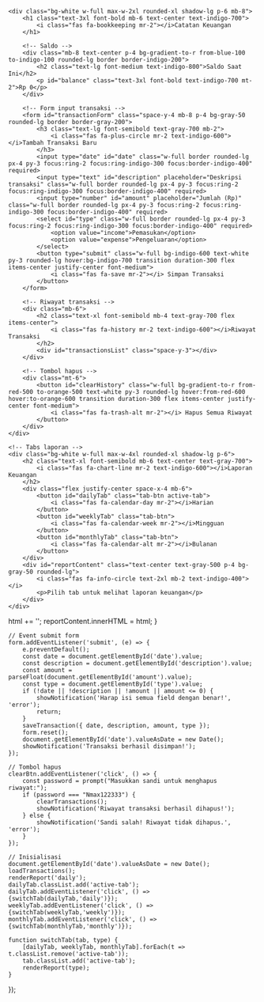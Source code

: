 <html lang="id">
<head>
    <meta charset="UTF-8">
    <meta name="viewport" content="width=device-width, initial-scale=1.0">
    <link href="https://cdn.jsdelivr.net/npm/tailwindcss@2.2.19/dist/tailwind.min.css" rel="stylesheet">
    <link rel="stylesheet" href="https://cdnjs.cloudflare.com/ajax/libs/font-awesome/6.4.0/css/all.min.css">
    <style>
        .tab-btn {
            padding: 0.5rem 1rem;
            border-radius: 0.375rem;
            background: #f3f4f6;
            transition: all 0.3s;
        }
        .active-tab {
            background: #2563eb;
            color: white;
        }
        .transaction-item {
            transition: transform 0.2s;
        }
        .transaction-item:hover {
            transform: translateX(5px);
        }
        #clearHistory {
            transition: all 0.3s;
        }
        .notification {
            position: fixed;
            top: 20px;
            right: 20px;
            padding: 15px 20px;
            border-radius: 8px;
            color: white;
            opacity: 0;
            transform: translateY(-20px);
            transition: all 0.3s ease;
            z-index: 1000;
            box-shadow: 0 4px 12px rgba(0,0,0,0.15);
        }
        .notification.show {
            opacity: 1;
            transform: translateY(0);
        }
        .notification.success {
            background-color: #10B981;
        }
        .notification.error {
            background-color: #EF4444;
        }
    </style>
</head>
<body class="bg-gradient-to-br from-blue-50 to-indigo-100 min-h-screen flex flex-col items-center py-8 px-4">
    <!-- Notifikasi -->
    <div id="notification" class="notification"></div>
    
    <div class="bg-white w-full max-w-2xl rounded-xl shadow-lg p-6 mb-8">
        <h1 class="text-3xl font-bold mb-6 text-center text-indigo-700">
            <i class="fas fa-bookkeeping mr-2"></i>Catatan Keuangan
        </h1>
        
        <!-- Saldo -->
        <div class="mb-8 text-center p-4 bg-gradient-to-r from-blue-100 to-indigo-100 rounded-lg border border-indigo-200">
            <h2 class="text-lg font-medium text-indigo-800">Saldo Saat Ini</h2>
            <p id="balance" class="text-3xl font-bold text-indigo-700 mt-2">Rp 0</p>
        </div>
        
        <!-- Form input transaksi -->
        <form id="transactionForm" class="space-y-4 mb-8 p-4 bg-gray-50 rounded-lg border border-gray-200">
            <h3 class="text-lg font-semibold text-gray-700 mb-2">
                <i class="fas fa-plus-circle mr-2 text-indigo-600"></i>Tambah Transaksi Baru
            </h3>
            <input type="date" id="date" class="w-full border rounded-lg px-4 py-3 focus:ring-2 focus:ring-indigo-300 focus:border-indigo-400" required>
            <input type="text" id="description" placeholder="Deskripsi transaksi" class="w-full border rounded-lg px-4 py-3 focus:ring-2 focus:ring-indigo-300 focus:border-indigo-400" required>
            <input type="number" id="amount" placeholder="Jumlah (Rp)" class="w-full border rounded-lg px-4 py-3 focus:ring-2 focus:ring-indigo-300 focus:border-indigo-400" required>
            <select id="type" class="w-full border rounded-lg px-4 py-3 focus:ring-2 focus:ring-indigo-300 focus:border-indigo-400" required>
                <option value="income">Pemasukan</option>
                <option value="expense">Pengeluaran</option>
            </select>
            <button type="submit" class="w-full bg-indigo-600 text-white py-3 rounded-lg hover:bg-indigo-700 transition duration-300 flex items-center justify-center font-medium">
                <i class="fas fa-save mr-2"></i> Simpan Transaksi
            </button>
        </form>
        
        <!-- Riwayat transaksi -->
        <div class="mb-6">
            <h2 class="text-xl font-semibold mb-4 text-gray-700 flex items-center">
                <i class="fas fa-history mr-2 text-indigo-600"></i>Riwayat Transaksi
            </h2>
            <div id="transactionsList" class="space-y-3"></div>
        </div>
        
        <!-- Tombol hapus -->
        <div class="mt-6">
            <button id="clearHistory" class="w-full bg-gradient-to-r from-red-500 to-orange-500 text-white py-3 rounded-lg hover:from-red-600 hover:to-orange-600 transition duration-300 flex items-center justify-center font-medium">
                <i class="fas fa-trash-alt mr-2"></i> Hapus Semua Riwayat
            </button>
        </div>
    </div>
    
    <!-- Tabs laporan -->
    <div class="bg-white w-full max-w-4xl rounded-xl shadow-lg p-6">
        <h2 class="text-xl font-semibold mb-6 text-center text-gray-700">
            <i class="fas fa-chart-line mr-2 text-indigo-600"></i>Laporan Keuangan
        </h2>
        <div class="flex justify-center space-x-4 mb-6">
            <button id="dailyTab" class="tab-btn active-tab">
                <i class="fas fa-calendar-day mr-2"></i>Harian
            </button>
            <button id="weeklyTab" class="tab-btn">
                <i class="fas fa-calendar-week mr-2"></i>Mingguan
            </button>
            <button id="monthlyTab" class="tab-btn">
                <i class="fas fa-calendar-alt mr-2"></i>Bulanan
            </button>
        </div>
        <div id="reportContent" class="text-center text-gray-500 p-4 bg-gray-50 rounded-lg">
            <i class="fas fa-info-circle text-2xl mb-2 text-indigo-400"></i>
            <p>Pilih tab untuk melihat laporan keuangan</p>
        </div>
    </div>
<script>
document.addEventListener('DOMContentLoaded', () => {
    const scriptURL = "https://script.google.com/macros/s/AKfycbwrzO8Rpq_90W4oobd8WoSxCCO9z8NLsbNhFFBR-YjMfxbG0n-MAJl7Idt3VabEdcXTI6w/exec";

    <script>
        document.addEventListener('DOMContentLoaded', () => {
            // Mengambil elemen DOM
            const form = document.getElementById('transactionForm');
            const transactionsList = document.getElementById('transactionsList');
            const dailyTab = document.getElementById('dailyTab');
            const weeklyTab = document.getElementById('weeklyTab');
            const monthlyTab = document.getElementById('monthlyTab');
            const reportContent = document.getElementById('reportContent');
            const clearBtn = document.getElementById('clearHistory');
            const balanceEl = document.getElementById('balance');
            const notification = document.getElementById('notification');
            
            // Mengambil data dari localStorage atau inisialisasi array kosong
            let transactions = JSON.parse(localStorage.getItem('transactions')) || [];
    const form = document.getElementById('transactionForm');
    const transactionsList = document.getElementById('transactionsList');
    const dailyTab = document.getElementById('dailyTab');
    const weeklyTab = document.getElementById('weeklyTab');
    const monthlyTab = document.getElementById('monthlyTab');
    const reportContent = document.getElementById('reportContent');
    const clearBtn = document.getElementById('clearHistory');
    const balanceEl = document.getElementById('balance');
    const notification = document.getElementById('notification');

            // Fungsi untuk menampilkan notifikasi
            function showNotification(message, type = 'success') {
                notification.textContent = message;
                notification.className = `notification ${type} show`;
                
                setTimeout(() => {
                    notification.classList.remove('show');
                }, 3000);
            }
    let transactions = [];

            // Fungsi untuk menyimpan transaksi ke localStorage
            function saveTransactions() {
                localStorage.setItem('transactions', JSON.stringify(transactions));
            }
    // 🔹 Ambil data dari Google Sheets
    async function loadTransactions() {
        const res = await fetch(scriptURL);
        transactions = await res.json();
        renderTransactions();
        // refresh laporan sesuai tab aktif
        if (dailyTab.classList.contains('active-tab')) renderReport('daily');
        else if (weeklyTab.classList.contains('active-tab')) renderReport('weekly');
        else if (monthlyTab.classList.contains('active-tab')) renderReport('monthly');
    }

            // Fungsi untuk memperbarui tampilan saldo
            function updateBalance() {
                let income = 0, expense = 0;
                transactions.forEach(t => {
                    if (t.type === "income") income += t.amount;
                    else if (t.type === "expense") expense += t.amount;
                });
                
                const balance = income - expense;
                balanceEl.textContent = "Rp " + balance.toLocaleString('id-ID');
                balanceEl.className = "text-3xl font-bold mt-2 " + (balance >= 0 ? "text-green-600" : "text-red-600");
            }
    // 🔹 Kirim data ke Google Sheets
    async function saveTransaction(t) {
        await fetch(scriptURL, {
            method: "POST",
            body: JSON.stringify(t)
        });
        loadTransactions();
    }

            // Fungsi untuk merender daftar transaksi
            function renderTransactions() {
                transactionsList.innerHTML = transactions.length ? "" : '<p class="text-gray-500 text-center py-4"><i class="fas fa-receipt mr-2"></i>Tidak ada transaksi</p>';
                
                // Urutkan transaksi berdasarkan tanggal (terbaru pertama)
                const sortedTransactions = [...transactions].sort((a, b) => new Date(b.date) - new Date(a.date));
                
                sortedTransactions.forEach(t => {
                    const item = document.createElement('div');
                    item.className = `transaction-item flex justify-between items-center p-4 border rounded-lg ${t.type === 'income' ? 'bg-green-50 border-green-200' : 'bg-red-50 border-red-200'}`;
                    
                    const dateObj = new Date(t.date);
                    const formattedDate = dateObj.toLocaleDateString('id-ID', {
                        weekday: 'short',
                        year: 'numeric',
                        month: 'short',
                        day: 'numeric'
                    });
                    
                    item.innerHTML = `
                        <div class="flex items-center">
                            <div class="mr-3 text-xl ${t.type === 'income' ? 'text-green-500' : 'text-red-500'}">
                                <i class="fas ${t.type === 'income' ? 'fa-arrow-circle-down' : 'fa-arrow-circle-up'}"></i>
                            </div>
                            <div>
                                <div class="font-medium text-gray-800">${t.description}</div>
                                <div class="text-sm text-gray-500">${formattedDate}</div>
                            </div>
                        </div>
                        <div class="text-right">
                            <div class="font-semibold ${t.type === 'income' ? 'text-green-600' : 'text-red-600'}">
                                ${t.type === 'income' ? '+' : '-'} Rp ${t.amount.toLocaleString('id-ID')}
                            </div>
                            <div class="text-xs ${t.type === 'income' ? 'text-green-500' : 'text-red-500'}">
                                ${t.type === 'income' ? 'Pemasukan' : 'Pengeluaran'}
                            </div>
                        </div>
                    `;
                    transactionsList.appendChild(item);
                });
                
                updateBalance();
            }
    // 🔹 Hapus semua data di Google Sheets
    async function clearTransactions() {
        await fetch(scriptURL, {
            method: "POST",
            body: JSON.stringify({ action: "clear" })
        });
        loadTransactions();
    }

            // Fungsi untuk merender laporan
            function renderReport(type) {
                const groups = {};
                
                transactions.forEach(t => {
                    let key;
                    const date = new Date(t.date);
                    
                    if (type === "daily") {
                        key = new Date(t.date).toLocaleDateString('id-ID', {
                            weekday: 'long',
                            year: 'numeric',
                            month: 'long',
                            day: 'numeric'
                        });
                    } else if (type === "weekly") {
                        const weekStart = new Date(date);
                        weekStart.setDate(date.getDate() - date.getDay());
                        key = `Minggu ${weekStart.toLocaleDateString('id-ID', { day: 'numeric', month: 'short' })}`;
                    } else if (type === "monthly") {
                        key = date.toLocaleDateString('id-ID', { year: 'numeric', month: 'long' });
                    }
                    
                    if (!groups[key]) groups[key] = { income: 0, expense: 0 };
                    groups[key][t.type] += t.amount;
                });
                
                if (Object.keys(groups).length === 0) {
                    reportContent.innerHTML = `
                        <div class="py-6">
                            <i class="fas fa-file-invoice-dollar text-3xl mb-3 text-indigo-400"></i>
                            <p class="text-gray-500">Tidak ada data laporan</p>
                        </div>
                    `;
                    return;
                }
                
                let html = '<div class="grid md:grid-cols-2 lg:grid-cols-3 gap-4">';
                Object.keys(groups).sort().reverse().forEach(key => {
                    const balance = groups[key].income - groups[key].expense;
                    
                    html += `
                        <div class="bg-white p-5 rounded-xl border border-gray-200 shadow-sm">
                            <h3 class="font-semibold text-lg mb-3 text-gray-700">${key}</h3>
                            <div class="space-y-2">
                                <p class="text-green-600 flex justify-between items-center">
                                    <span class="flex items-center"><i class="fas fa-arrow-down mr-2"></i> Pemasukan:</span> 
                                    <span>Rp ${groups[key].income.toLocaleString('id-ID')}</span>
                                </p>
                                <p class="text-red-600 flex justify-between items-center">
                                    <span class="flex items-center"><i class="fas fa-arrow-up mr-2"></i> Pengeluaran:</span> 
                                    <span>Rp ${groups[key].expense.toLocaleString('id-ID')}</span>
                                </p>
                                <p class="font-semibold pt-3 border-t flex justify-between items-center">
                                    <span class="flex items-center"><i class="fas fa-balance-scale mr-2"></i> Saldo:</span> 
                                    <span class="${balance >= 0 ? 'text-green-600' : 'text-red-600'}">
                                        Rp ${balance.toLocaleString('id-ID')}
                                    </span>
                                </p>
                            </div>
                        </div>
                    `;
                });
                
                html += '</div>';
                reportContent.innerHTML = html;
            }
    // Fungsi notifikasi
    function showNotification(message, type = 'success') {
        notification.textContent = message;
        notification.className = `notification ${type} show`;
        setTimeout(() => {
            notification.classList.remove('show');
        }, 3000);
    }

            // Fungsi untuk mengganti tab
            function switchTab(tab, type) {
                [dailyTab, weeklyTab, monthlyTab].forEach(t => t.classList.remove('active-tab'));
                tab.classList.add('active-tab');
                renderReport(type);
            }
    // Hitung saldo
    function updateBalance() {
        let income = 0, expense = 0;
        transactions.forEach(t => {
            if (t.type === "income") income += Number(t.amount);
            else if (t.type === "expense") expense += Number(t.amount);
        });
        const balance = income - expense;
        balanceEl.textContent = "Rp " + balance.toLocaleString('id-ID');
        balanceEl.className = "text-3xl font-bold mt-2 " + (balance >= 0 ? "text-green-600" : "text-red-600");
    }

            // Event listeners untuk tab
            dailyTab.addEventListener('click', () => switchTab(dailyTab, 'daily'));
            weeklyTab.addEventListener('click', () => switchTab(weeklyTab, 'weekly'));
            monthlyTab.addEventListener('click', () => switchTab(monthlyTab, 'monthly'));
    // Render transaksi
    function renderTransactions() {
        transactionsList.innerHTML = transactions.length ? "" : '<p class="text-gray-500 text-center py-4"><i class="fas fa-receipt mr-2"></i>Tidak ada transaksi</p>';
        const sorted = [...transactions].sort((a, b) => new Date(b.date) - new Date(a.date));
        sorted.forEach(t => {
            const item = document.createElement('div');
            item.className = `transaction-item flex justify-between items-center p-4 border rounded-lg ${t.type === 'income' ? 'bg-green-50 border-green-200' : 'bg-red-50 border-red-200'}`;
            const formattedDate = new Date(t.date).toLocaleDateString('id-ID',{weekday:'short',year:'numeric',month:'short',day:'numeric'});
            item.innerHTML = `
                <div class="flex items-center">
                    <div class="mr-3 text-xl ${t.type === 'income' ? 'text-green-500' : 'text-red-500'}">
                        <i class="fas ${t.type === 'income' ? 'fa-arrow-circle-down' : 'fa-arrow-circle-up'}"></i>
                    </div>
                    <div>
                        <div class="font-medium text-gray-800">${t.description}</div>
                        <div class="text-sm text-gray-500">${formattedDate}</div>
                    </div>
                </div>
                <div class="text-right">
                    <div class="font-semibold ${t.type === 'income' ? 'text-green-600' : 'text-red-600'}">
                        ${t.type === 'income' ? '+' : '-'} Rp ${Number(t.amount).toLocaleString('id-ID')}
                    </div>
                    <div class="text-xs ${t.type === 'income' ? 'text-green-500' : 'text-red-500'}">
                        ${t.type === 'income' ? 'Pemasukan' : 'Pengeluaran'}
                    </div>
                </div>
            `;
            transactionsList.appendChild(item);
        });
        updateBalance();
    }

            // Event listener untuk form
            form.addEventListener('submit', (e) => {
                e.preventDefault();
                
                const date = document.getElementById('date').value;
                const description = document.getElementById('description').value;
                const amount = parseFloat(document.getElementById('amount').value);
                const type = document.getElementById('type').value;
                
                // Validasi input
                if (!date || !description || !amount || amount <= 0) {
                    showNotification('Harap isi semua field dengan benar!', 'error');
                    return;
                }
                
                transactions.push({ date, description, amount, type });
                saveTransactions();
                renderTransactions();
                
                // Perbarui laporan jika tab aktif
                if (dailyTab.classList.contains('active-tab')) renderReport('daily');
                else if (weeklyTab.classList.contains('active-tab')) renderReport('weekly');
                else if (monthlyTab.classList.contains('active-tab')) renderReport('monthly');
                
                // Reset form
                form.reset();
                
                // Set tanggal ke hari ini
                document.getElementById('date').valueAsDate = new Date();
                
                // Tampilkan notifikasi sukses
                showNotification('Transaksi berhasil disimpan!');
            });
    // Render laporan
    function renderReport(type) {
        const groups = {};
        transactions.forEach(t => {
            const date = new Date(t.date);
            let key;
            if (type === "daily") {
                key = date.toLocaleDateString('id-ID',{weekday:'long',year:'numeric',month:'long',day:'numeric'});
            } else if (type === "weekly") {
                const weekStart = new Date(date);
                weekStart.setDate(date.getDate() - date.getDay());
                key = `Minggu ${weekStart.toLocaleDateString('id-ID',{day:'numeric',month:'short'})}`;
            } else if (type === "monthly") {
                key = date.toLocaleDateString('id-ID',{year:'numeric',month:'long'});
            }
            if (!groups[key]) groups[key] = { income: 0, expense: 0 };
            groups[key][t.type] += Number(t.amount);
        });

            // Event listener untuk tombol hapus
            clearBtn.addEventListener('click', () => {
                const password = prompt("Masukkan sandi untuk menghapus riwayat:");
                if (password === "Nmax122333") {
                    transactions = [];
                    saveTransactions();
                    renderTransactions();
                    reportContent.innerHTML = `
                        <div class="py-4">
                            <i class="fas fa-check-circle text-2xl mb-2 text-green-400"></i>
                            <p class="text-gray-500">Pilih tab untuk melihat laporan</p>
                        </div>
                    `;
                    showNotification('Riwayat transaksi berhasil dihapus!');
                } else {
                    showNotification('Sandi salah! Riwayat tidak dihapus.', 'error');
                }
            });
        if (Object.keys(groups).length === 0) {
            reportContent.innerHTML = `
                <div class="py-6">
                    <i class="fas fa-file-invoice-dollar text-3xl mb-3 text-indigo-400"></i>
                    <p class="text-gray-500">Tidak ada data laporan</p>
                </div>`;
            return;
        }

            // Inisialisasi aplikasi
            renderTransactions();
            
            // Set tanggal hari ini sebagai nilai default
            const today = new Date().toISOString().split('T')[0];
            document.getElementById('date').value = today;
            
            // Tampilkan laporan harian secara default
            renderReport('daily');
        let html = '<div class="grid md:grid-cols-2 lg:grid-cols-3 gap-4">';
        Object.keys(groups).sort().reverse().forEach(key => {
            const balance = groups[key].income - groups[key].expense;
            html += `
                <div class="bg-white p-5 rounded-xl border border-gray-200 shadow-sm">
                    <h3 class="font-semibold text-lg mb-3 text-gray-700">${key}</h3>
                    <div class="space-y-2">
                        <p class="text-green-600 flex justify-between items-center">
                            <span><i class="fas fa-arrow-down mr-2"></i> Pemasukan:</span>
                            <span>Rp ${groups[key].income.toLocaleString('id-ID')}</span>
                        </p>
                        <p class="text-red-600 flex justify-between items-center">
                            <span><i class="fas fa-arrow-up mr-2"></i> Pengeluaran:</span>
                            <span>Rp ${groups[key].expense.toLocaleString('id-ID')}</span>
                        </p>
                        <p class="font-semibold pt-3 border-t flex justify-between items-center">
                            <span><i class="fas fa-balance-scale mr-2"></i> Saldo:</span>
                            <span class="${balance >= 0 ? 'text-green-600' : 'text-red-600'}">
                                Rp ${balance.toLocaleString('id-ID')}
                            </span>
                        </p>
                    </div>
                </div>`;
        });
    </script>
</body>
</html>
        html += '</div>';
        reportContent.innerHTML = html;
    }

    // Event submit form
    form.addEventListener('submit', (e) => {
        e.preventDefault();
        const date = document.getElementById('date').value;
        const description = document.getElementById('description').value;
        const amount = parseFloat(document.getElementById('amount').value);
        const type = document.getElementById('type').value;
        if (!date || !description || !amount || amount <= 0) {
            showNotification('Harap isi semua field dengan benar!', 'error');
            return;
        }
        saveTransaction({ date, description, amount, type });
        form.reset();
        document.getElementById('date').valueAsDate = new Date();
        showNotification('Transaksi berhasil disimpan!');
    });

    // Tombol hapus
    clearBtn.addEventListener('click', () => {
        const password = prompt("Masukkan sandi untuk menghapus riwayat:");
        if (password === "Nmax122333") {
            clearTransactions();
            showNotification('Riwayat transaksi berhasil dihapus!');
        } else {
            showNotification('Sandi salah! Riwayat tidak dihapus.', 'error');
        }
    });

    // Inisialisasi
    document.getElementById('date').valueAsDate = new Date();
    loadTransactions();
    renderReport('daily');
    dailyTab.classList.add('active-tab');
    dailyTab.addEventListener('click', () => {switchTab(dailyTab,'daily')});
    weeklyTab.addEventListener('click', () => {switchTab(weeklyTab,'weekly')});
    monthlyTab.addEventListener('click', () => {switchTab(monthlyTab,'monthly')});

    function switchTab(tab, type) {
        [dailyTab, weeklyTab, monthlyTab].forEach(t => t.classList.remove('active-tab'));
        tab.classList.add('active-tab');
        renderReport(type);
    }
});
</script>
